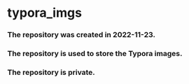 # typora_imgs
### The repository was created in 2022-11-23.
### The repository is used to store the Typora images.
### The repository is private.
